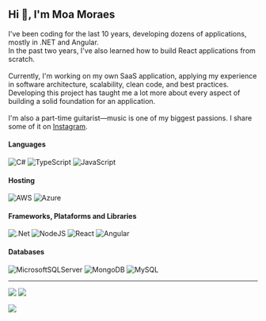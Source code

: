 <h2 align="left">Hi 👋, I'm Moa Moraes</h2>

I've been coding for the last 10 years, developing dozens of applications, mostly in .NET and Angular.<br>In the past two years, I've also learned how to build React applications from scratch.<br><br>Currently, I'm working on my own SaaS application, applying my experience in software architecture, scalability, clean code, and best practices. Developing this project has taught me a lot more about every aspect of building a solid foundation for an application.<br><br>I'm also a part-time guitarist—music is one of my biggest passions. I share some of it on <a href="https://instagram.com/moaguitar">Instagram</a>.

<h4>Languages</h4>

![C#](https://img.shields.io/badge/c%23-%23239120.svg?style=flat&logo=csharp&logoColor=white) ![TypeScript](https://img.shields.io/badge/typescript-%23007ACC.svg?style=flat&logo=typescript&logoColor=white) ![JavaScript](https://img.shields.io/badge/javascript-%23323330.svg?style=flat&logo=javascript&logoColor=%23F7DF1E) </br>

<h4>Hosting</h4>

![AWS](https://img.shields.io/badge/AWS-%23FF9900.svg?style=flat&logo=amazon-aws&logoColor=white) ![Azure](https://img.shields.io/badge/azure-%230072C6.svg?style=flat&logo=microsoftazure&logoColor=white) </br>

<h4>Frameworks, Plataforms and Libraries</h4>

![.Net](https://img.shields.io/badge/.NET-5C2D91?style=flat&logo=.net&logoColor=white) ![NodeJS](https://img.shields.io/badge/node.js-6DA55F?style=flat&logo=node.js&logoColor=white) ![React](https://img.shields.io/badge/react-%2320232a.svg?style=flat&logo=react&logoColor=%2361DAFB) ![Angular](https://img.shields.io/badge/angular-%23DD0031.svg?style=flat&logo=angular&logoColor=white) </br>

<h4>Databases</h4>

![MicrosoftSQLServer](https://img.shields.io/badge/Microsoft%20SQL%20Server-CC2927?style=flat&logo=microsoft%20sql%20server&logoColor=white) ![MongoDB](https://img.shields.io/badge/MongoDB-%234ea94b.svg?style=flat&logo=mongodb&logoColor=white) ![MySQL](https://img.shields.io/badge/mysql-4479A1.svg?style=flat&logo=mysql&logoColor=white)

---
![](https://github-readme-stats.vercel.app/api/top-langs/?username=moamoraes&theme=dark&hide_border=true&include_all_commits=true&count_private=false&layout=compact)
![](https://github-readme-stats.vercel.app/api?username=moamoraes&theme=dark&hide_border=true&include_all_commits=true&count_private=false)

[![](https://visitcount.itsvg.in/api?id=moamoraes&icon=0&color=0)](https://visitcount.itsvg.in)
